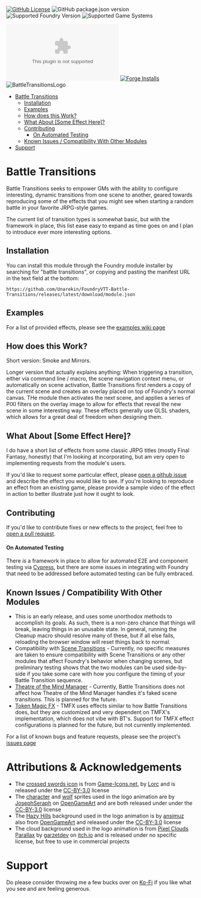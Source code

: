 [![GitHub License](https://img.shields.io/github/license/Unarekin/FoundryVTT-Battle-Transitions)](https://raw.githubusercontent.com/Unarekin/FoundryVTT-Battle-Transitions/refs/heads/master/LICENSE?token=GHSAT0AAAAAACYQQTQK6ODLNX6QMRS6G7GWZY22EZQ)
![GitHub package.json version](https://img.shields.io/github/package-json/v/Unarekin/FoundryVTT-Battle-Transitions)
![Supported Foundry Version](https://img.shields.io/endpoint?url=https%3A%2F%2Ffoundryshields.com%2Fversion%3Fstyle%3Dflat%26url%3Dhttps%3A%2F%2Fraw.githubusercontent.com%2FUnarekin%2FFoundryVTT-Battle-Transitions%2Frefs%2Fheads%2Fmaster%2Fmodule.json)
![Supported Game Systems](https://img.shields.io/endpoint?url=https%3A%2F%2Ffoundryshields.com%2Fsystem%3FnameType%3Dfull%26showVersion%3D1%26style%3Dflat%26url%3Dhttps%3A%2F%2Fraw.githubusercontent.com%2FUnarekin%2FFoundryVTT-Battle-Transitions%2Frefs%2Fheads%2Fmaster%2Fmodule.json)

![GitHub Downloads (specific asset, all releases)](https://img.shields.io/github/downloads/Unarekin/FoundryVTT-Battle-Transitions/latest%2Fmodule.zip)
[![Forge Installs](https://img.shields.io/badge/dynamic/json?label=Forge%20Installs&query=package.installs&suffix=%25&url=https%3A%2F%2Fforge-vtt.com%2Fapi%2Fbazaar%2Fpackage%2Fbattle-transitions)](https://forge-vtt.com/bazaar#package=battle-transitions) 
![BattleTransitionsLogo](https://github.com/user-attachments/assets/089b3b1c-8fed-48ed-b388-0fa743808a7e)

- [Battle Transitions](#battle-transitions)
  - [Installation](#installation)
  - [Examples](#examples)
  - [How does this Work?](#how-does-this-work)
  - [What About \[Some Effect Here\]?](#what-about-some-effect-here)
  - [Contributing](#contributing)
      - [On Automated Testing](#on-automated-testing)
  - [Known Issues / Compatibility With Other Modules](#known-issues--compatibility-with-other-modules)
- [Support](#support)


# Battle Transitions
Battle Transitions seeks to empower GMs with the ability to configure interesting, dynamic transitions from one scene to another, geared towards reproducing some of the effects that you might see when starting a random battle in your favorite JRPG-style games.

The current list of transition types is somewhat basic, but with the framework in place, this list ease easy to expand as time goes on and I plan to introduce ever more interesting options.

## Installation
You can install this module through the Foundry module installer by searching for "battle transitions", or copying and pasting the manifest URL in the text field at the bottom:
```
https://github.com/Unarekin/FoundryVTT-Battle-Transitions/releases/latest/download/module.json
```

## Examples
For a list of provided effects, please see the [examples wiki page](https://github.com/Unarekin/FoundryVTT-Battle-Transitions/wiki/Examples)

## How does this Work?
Short version: Smoke and Mirrors.

Longer version that actually explains anything:  When triggering a transition, either via command line / macro, the scene navigation context menu, or automatically on scene activation, Battle Transitions first renders a copy of the current scene and creates an overlay placed on top of Foundry's normal canvas.  THe module then activates the next scene, and applies a series of PIXI filters on the overlay image to allow for effects that reveal the new scene in some interesting way.  These effects generally use GLSL shaders, which allows for a great deal of freedom when designing them.

## What About [Some Effect Here]?
I do have a short list of effects from some classic JRPG titles (mostly Final Fantasy, honestly) that I'm looking at incorporating, but am very open to implementing requests from the module's users.

If you'd like to request some particular effect, please [open a github issue](https://github.com/Unarekin/FoundryVTT-Battle-Transitions/issues/new) and describe the effect you would like to see.  If you're looking to reproduce an effect from an existing game, please provide a sample video of the effect in action to better illustrate just how it ought to look.

## Contributing
If you'd like to contribute fixes or new effects to the project, feel free to [open a pull request](https://github.com/Unarekin/FoundryVTT-Battle-Transitions/compare).

#### On Automated Testing
There *is* a framework in place to allow for automated E2E and component testing via [Cypress](https://www.cypress.io/), but there are some issues in integrating with Foundry that need to be addressed before automated testing can be fully embraced.


## Known Issues / Compatibility With Other Modules
- This is an early release, and uses some unorthodox methods to accomplish its goals.  As such, there is a non-zero chance that things will break, leaving things in an unusable state.  In general, running the Cleanup macro should resolve many of these, but if all else fails, reloading the browser window will reset things back to normal.
- Compatibility with [Scene Transitions](https://foundryvtt.com/packages/scene-transitions/) - Currently, no specific measures are taken to ensure compatibility with Scene Transitions or any other modules that affect Foundry's behavior when changing scenes, but preliminary testing shows that the two modules can be used side-by-side if you take some care with how you configure the timing of your Battle Transition sequence.
- [Theatre of the Mind Manager](https://foundryvtt.com/packages/totm-manager#:~:text=TotM%20Manager%20is%20designed%20to,between%20images%20on%20a%20tile) - Currently, Battle Transitions does not affect how Theatre of the Mind Manager handles it's faked scene transitions.  This is planned for the future.
- [Token Magic FX](https://foundryvtt.com/packages/tokenmagic/) - TMFX uses effects similar to how Battle Transitions does, but they are customized and very dependent on TMFX's implementation, which does not vibe with BT's.  Support for TMFX effect configurations is planned for the future, but not currently implemented.

For a list of known bugs and feature requests, please see the project's [issues page](https://github.com/Unarekin/FoundryVTT-Battle-Transitions/issues)

# Attributions & Acknowledgements
- The [crossed swords icon](https://game-icons.net/1x1/lorc/crossed-swords.html) is from [Game-Icons.net](https://game-icons.net/), by [Lorc](https://lorcblog.blogspot.com/) and is released under the [CC-BY-3.0](http://creativecommons.org/licenses/by/3.0/) license
- The [character](https://opengameart.org/content/js-actors-aeon-warriors-field-battle-sprites) and [wolf](https://opengameart.org/content/js-monsters-aeon-monsters-i) sprites used in the logo animation are by [JosephSeraph](https://opengameart.org/users/josephseraph) on [OpenGameArt](https://opengameart.org/) and are both released under under the [CC-BY-3.0](http://creativecommons.org/licenses/by/3.0/) license
- The [Hazy Hills](https://opengameart.org/content/battle-background-hazy-hills-0) background used in the logo animation is by [ansimuz](https://opengameart.org/users/ansimuz) also from [OpenGameArt](https://opengameart.org/) and released under the [CC-BY-3.0](http://creativecommons.org/licenses/by/3.0/) license
- The cloud background used in the logo animation is from [Pixel Clouds Parallax](https://garzettdev.itch.io/pixel-clouds) by [garzetdev](https://garzettdev.itch.io/) on [itch.io](https://itch.io) and is released under no specific license, but free to use in commercial projects


# Support
Do please consider throwing me a few bucks over on [Ko-Fi](https://ko-fi.com/unarekin) if you like what you see and are feeling generous.


